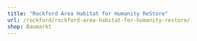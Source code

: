 ```yaml
---
title: "Rockford Area Habitat for Humanity ReStore"
url: /rockford/rockford-area-habitat-for-humanity-restore/
shop: Baumarkt
---
```

